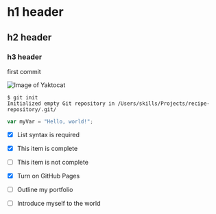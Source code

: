 # h1 header
## h2 header
### h3 header

first commit

![Image of Yaktocat](https://octodex.github.com/images/yaktocat.png)

```
$ git init
Initialized empty Git repository in /Users/skills/Projects/recipe-repository/.git/
```

``` javascript
var myVar = "Hello, world!";
```

- [x] List syntax is required
- [x] This item is complete
- [ ] This item is not complete

- [x] Turn on GitHub Pages
- [ ] Outline my portfolio
- [ ] Introduce myself to the world
